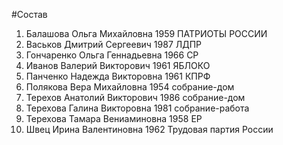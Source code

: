 #Состав
1. Балашова Ольга Михайловна 1959 ПАТРИОТЫ РОССИИ
2. Васьков Дмитрий Сергеевич 1987 ЛДПР
3. Гончаренко Ольга Геннадьевна 1966 СР
4. Иванов Валерий Викторович 1961 ЯБЛОКО
5. Панченко Надежда Викторовна 1961 КПРФ
6. Полякова Вера Михайловна 1954 собрание-дом
7. Терехов Анатолий Викторович 1986 собрание-дом
8. Терехова Галина Викторовна 1981 собрание-работа
9. Терехова Тамара Вениаминовна 1958 ЕР
10. Швец Ирина Валентиновна 1962 Трудовая партия России
